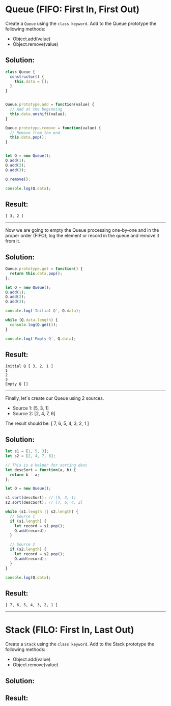 # Queue (FIFO: First In, First Out)

Create a `Queue` using the `class keyword`. Add to the Queue prototype the following methods:

* Object.add(value)
* Object.remove(value)

## Solution:

```JavaScript
class Queue {
  constructor() {
    this.data = [];
  }
}


Queue.prototype.add = function(value) {
  // Add at the beginning
  this.data.unshift(value);
}

Queue.prototype.remove = function(value) {
  // Remove from the end
  this.data.pop();
}


let Q = new Queue();
Q.add(1);
Q.add(2);
Q.add(3);

Q.remove();

console.log(Q.data);
```

## Result:

```
[ 3, 2 ]
```

---

Now we are going to empty the Queue processing one-by-one and in the proper order (FIFO); log the element or record in the queue and remove it from it.

## Solution:

```javascript
Queue.prototype.get = function() {
  return this.data.pop();
};

let Q = new Queue();
Q.add(1);
Q.add(2);
Q.add(3);

console.log('Initial Q', Q.data);

while (Q.data.length) {
  console.log(Q.get());
}

console.log('Empty Q', Q.data);
```

## Result:

```
Initial Q [ 3, 2, 1 ]
1
2
3
Empty Q []
```

---

Finally, let´s create our Queue using 2 sources.

* Source 1: [5, 3, 1]
* Source 2: [2, 4, 7, 6]

The result should be: [ 7, 6, 5, 4, 3, 2, 1 ]

## Solution:

```javascript
let s1 = [1, 5, 3];
let s2 = [2, 4, 7, 6];

// This is a helper for sorting desc
let descSort = function(a, b) {
  return b - a;
};

let Q = new Queue();

s1.sort(descSort); // [5, 3, 1]
s2.sort(descSort); // [7, 6, 4, 2]

while (s1.length || s2.length) {
  // Source 1
  if (s1.length) {
    let record = s1.pop();
    Q.add(record);
  }

  // Source 2
  if (s2.length) {
    let record = s2.pop();
    Q.add(record);
  }
}

console.log(Q.data);
```

## Result:

```
[ 7, 6, 5, 4, 3, 2, 1 ]
```

---

# Stack (FILO: First In, Last Out)

Create a `Stack` using the `class keyword`. Add to the Stack prototype the following methods:

* Object.add(value)
* Object.remove(value)

## Solution:

## Result:
